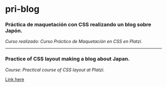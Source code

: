 # pri-blog
### Práctica de maquetación con CSS realizando un blog sobre Japón.

*Curso realizado: Curso Práctico de Maquetación en CSS en Platzi.*

***
### Practice of CSS layout making a blog about Japan.

*Course: Practical course of CSS layout at Platzi.*

[Link here](https://prilizabeth.github.io/pri-blog/)